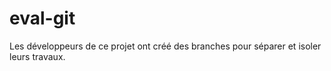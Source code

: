 # eval-git

Les développeurs de ce projet ont créé des branches pour séparer et isoler leurs travaux.
